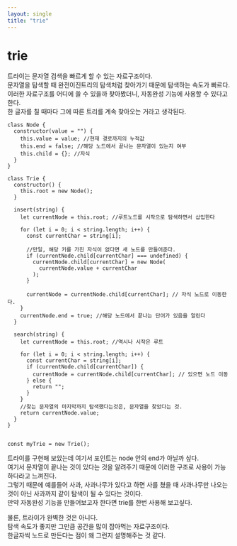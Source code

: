 ```yaml
---
layout: single
title: "trie"
---
```


# trie

트라이는 문자열 검색을 빠르게 할 수 있는 자료구조이다.  
문자열을 탐색할 때 완전이진트리의 탐색처럼 찾아가기 때문에 탐색하는 속도가 빠르다.  
이러한 자료구조를 어디에 쓸 수 있을까 찾아봤더니, 자동완성 기능에 사용할 수 있다고 한다.  
한 글자를 칠 때마다 그에 따른 트리를 계속 찾아오는 거라고 생각된다.  

```
class Node {
  constructor(value = "") {
    this.value = value; //현재 경로까지의 누적값
    this.end = false; //해당 노드에서 끝나는 문자열이 있는지 여부
    this.child = {}; //자식
  }
}

class Trie {
  constructor() {
    this.root = new Node();
  }

  insert(string) {
    let currentNode = this.root; //루트노드를 시작으로 탐색하면서 삽입한다

    for (let i = 0; i < string.length; i++) {
      const currentChar = string[i];

      //만일, 해당 키를 가진 자식이 없다면 새 노드를 만들어준다.
      if (currentNode.child[currentChar] === undefined) {
        currentNode.child[currentChar] = new Node(
          currentNode.value + currentChar
        );
      }

      currentNode = currentNode.child[currentChar]; // 자식 노드로 이동한다.
    }
    currentNode.end = true; //해당 노드에서 끝나는 단어가 있음을 알린다
  }

  search(string) {
    let currentNode = this.root; //역시나 시작은 루트

    for (let i = 0; i < string.length; i++) {
      const currentChar = string[i];
      if (currentNode.child[currentChar]) {
        currentNode = currentNode.child[currentChar]; // 있으면 노드 이동
      } else {
        return "";
      }
    }
    //찾는 문자열의 마지막까지 탐색했다는것은, 문자열을 찾았다는 것.
    return currentNode.value;
  }
}


const myTrie = new Trie();
```

트라이를 구현해 보았는데 여기서 포인트는 node 안의 end가 아닐까 싶다.  
여기서 문자열이 끝나는 것이 있다는 것을 알려주기 때문에 이러한 구조로 사용이 가능하다라고 느껴진다.  
그렇기 때문에 예를들어 사과, 사과나무가 있다고 하면 사를 쳤을 때 사과나무만 나오는 것이 아닌 사과까지 같이 탐색이 될 수 있다는 것이다.  
만약 자동완성 기능을 만들어보고자 한다면 trie를 한번 사용해 보고싶다.  

물론, 트라이가 완벽한 것은 아니다.  
탐색 속도가 좋지만 그만큼 공간을 많이 잡아먹는 자료구조이다.  
한글자씩 노드로 만든다는 점이 왜 그런지 설명해주는 것 같다.  
